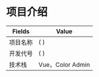 # 项目介绍


| Fields | Value |
| ------ | ------ |
| 项目名称 | ( ) |
| 开发代号 | ( ) | 
| 技术栈 | Vue，Color Admin |
